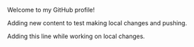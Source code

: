 Welcome to my GitHub profile!

Adding new content to test making local changes and pushing.

Adding this line while working on local changes.
